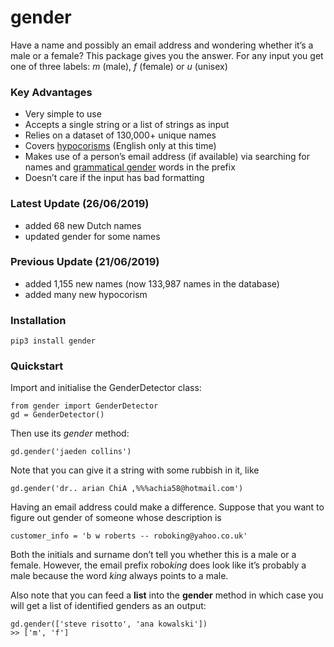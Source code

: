 # gender

Have a name and possibly an email address and wondering whether it’s a male or a female? This package gives you the answer. For any input you get one of three labels: *m* (male), *f* (female) or *u* (unisex)

### Key Advantages

* Very simple to use
* Accepts a single string or a list of strings as input
* Relies on a dataset of 130,000+ unique names
* Covers [hypocorisms](https://en.wikipedia.org/wiki/Hypocorism) (English only at this time)
* Makes use of a person’s email address (if available) via searching for names and [grammatical gender](https://en.wikipedia.org/wiki/Grammatical_gender) words in the prefix
* Doesn’t care if the input has bad formatting

### Latest Update (26/06/2019)

* added 68 new Dutch names
* updated gender for some names 

### Previous Update (21/06/2019)

* added 1,155 new names (now 133,987 names in the database)
* added many new hypocorism 

### Installation

`pip3 install gender`

### Quickstart

Import and initialise the GenderDetector class:

```
from gender import GenderDetector
gd = GenderDetector()
```

Then use its *gender* method:
```
gd.gender('jaeden collins')
```
Note that you can give it a string with some rubbish in it, like
```
gd.gender('dr.. arian ChiA ,%%%achia58@hotmail.com')
```
Having an email address could make a difference. Suppose that you want to figure out gender of someone whose description is 
```
customer_info = 'b w roberts -- roboking@yahoo.co.uk'
```
Both the initials and surname don’t tell you whether this is a male or a female. However, the email prefix robo*king* does look like it’s probably a male because the word *king* always points to a male.

Also note that you can feed a **list**  into the **gender** method in which case you will get a list of identified genders as an output:
```
gd.gender(['steve risotto', 'ana kowalski'])
>> ['m', 'f']
```
